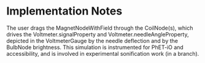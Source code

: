 Implementation Notes
====================

The user drags the MagnetNodeWithField through the CoilNode(s), which drives the Voltmeter.signalProperty and
Voltmeter.needleAngleProperty, depicted in the VoltmeterGauge by the needle deflection and by the BulbNode brightness.
This simulation is instrumented for PhET-iO and accessibility, and is involved in experimental sonification work (in a
branch).